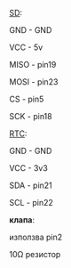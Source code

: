 [SD](https://github.com/nhatuan84/esp32-micro-sdcard):
 
  GND - GND
  
  VCC - 5v
  
  MISO - pin19
  
  MOSI - pin23
  
  CS - pin5
  
  SCK - pin18


[RTC](https://www.arduinolibraries.info/libraries/rt-clib):

GND - GND

VCC - 3v3

SDA - pin21

SCL - pin22

**клапа**:

използва pin2

10Ω резистор
